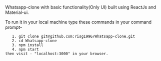 Whatsapp-clone with basic functionality(Only UI) built using ReactJs and Material-ui.
 
 To run it in your local machine
 type these commands in your command prompt-
         
       1. git clone git@github.com:risg1996/Whatsapp-clone.git
       2. cd Whatsapp-clone
       3. npm install
       4. npm start
    then visit - "localhost:3000" in your browser.

